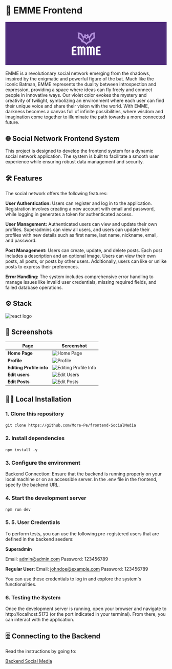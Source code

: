 # 🦇 EMME Frontend
<img alt="banner-emme" src="./src/assets/img/banner-EMME.png">

EMME is a revolutionary social network emerging from the shadows, inspired by the enigmatic and powerful figure of the bat. Much like the iconic Batman, EMME represents the duality between introspection and expression, providing a space where ideas can fly freely and connect people in innovative ways. Our violet color evokes the mystery and creativity of twilight, symbolizing an environment where each user can find their unique voice and share their vision with the world. With EMME, darkness becomes a canvas full of infinite possibilities, where wisdom and imagination come together to illuminate the path towards a more connected future.

## 🌐 Social Network Frontend System
This project is designed to develop the frontend system for a dynamic social network application. The system is built to facilitate a smooth user experience while ensuring robust data management and security.

## 🛠️ Features
The social network offers the following features:

**User Authentication:** Users can register and log in to the application. Registration involves creating a new account with email and password, while logging in generates a token for authenticated access.

**User Management:** Authenticated users can view and update their own profiles. Superadmins can view all users, and users can update their profiles with new details such as first name, last name, nickname, email, and password.

**Post Management:** Users can create, update, and delete posts. Each post includes a description and an optional image. Users can view their own posts, all posts, or posts by other users. Additionally, users can like or unlike posts to express their preferences.

**Error Handling:** The system includes comprehensive error handling to manage issues like invalid user credentials, missing required fields, and failed database operations.

## ⚙️ Stack
<img alt="react logo" src="https://img.shields.io/badge/React-20232A?style=for-the-badge&logo=react&logoColor=61DAFB">

## 📸 Screenshots

| Page        | Screenshot                                       |
|-------------|--------------------------------------------------|
| **Home Page**   | ![Home Page](https://i.postimg.cc/fR30Dmhy/Captura-de-pantalla-2024-09-02-a-la-s-22-31-04.png)   |
| **Profile**   | ![Profile](https://i.postimg.cc/9FQ7gs8G/Captura-de-pantalla-2024-09-02-a-la-s-22-30-15.png)     |
| **Editing Profile info**  | ![Editing Profile Info](https://i.postimg.cc/65bGkzgF/Captura-de-pantalla-2024-09-02-a-la-s-22-30-41.png)  |
| **Edit users**| ![Edit Users](https://i.postimg.cc/mg01Dkbw/Captura-de-pantalla-2024-09-02-a-la-s-22-31-40.png)|
| **Edit Posts**     | ![Edit Posts](https://i.postimg.cc/LXVJNVjC/Captura-de-pantalla-2024-09-02-a-la-s-22-32-11.png)         |

## 🧑‍💻 Local Installation

### 1. Clone this repository
```git clone https://github.com/More-Pe/frontend-SocialMedia```
### 2. Install dependencies
```npm install -y```
### 3. Configure the environment
Backend Connection: Ensure that the backend is running properly on your local machine or on an accessible server.
In the .env file in the frontend, specify the backend URL.
### 4. Start the development server
```npm run dev```
### 5. 5. User Credentials
To perform tests, you can use the following pre-registered users that are defined in the backend seeders:

**Superadmin**

Email: admin@admin.com
Password: 123456789

**Regular User:**
Email: johndoe@example.com
Password: 123456789

You can use these credentials to log in and explore the system's functionalities.

### 6. Testing the System
Once the development server is running, open your browser and navigate to http://localhost:5173 (or the port indicated in your terminal). From there, you can interact with the application.

## 🗄️ Connecting to the Backend

Read the instructions by going to:

[Backend Social Media](https://github.com/More-Pe/backend-SocialMedia)




